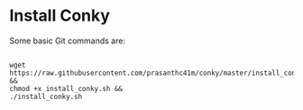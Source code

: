 # Install Conky

Some basic Git commands are:

```

wget https://raw.githubusercontent.com/prasanthc41m/conky/master/install_conky.sh && 
chmod +x install_conky.sh &&
./install_conky.sh
```
